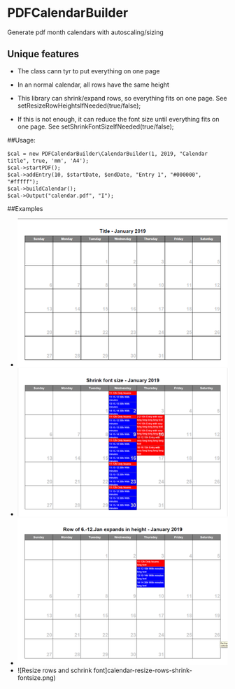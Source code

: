 # PDFCalendarBuilder
Generate pdf month calendars with autoscaling/sizing

## Unique features
- The class cann tyr to put everything on one page
- In an normal calendar, all rows have the same height
- This library can shrink/expand rows, so everything fits on one page.
See setResizeRowHeightsIfNeeded(true/false);

- If this is not enough, it can reduce the font size until everything fits on one page.
See setShrinkFontSizeIfNeeded(true/false);

##Usage:
```
$cal = new PDFCalendarBuilder\CalendarBuilder(1, 2019, "Calendar title", true, 'mm', 'A4');
$cal->startPDF();
$cal->addEntry(10, $startDate, $endDate, "Entry 1", "#000000", "#fffff");
$cal->buildCalendar();
$cal->Output("calendar.pdf", "I");
```

##Examples
- ![Empty calendar ](doc/img/calendar-empty.png)
- ![Box overflow in normal calendars](doc/img/calendar-overflow.png)
- ![Resize rows height](doc/img/calendar-resize-row2.png)
- ![Resize rows and schrink font]calendar-resize-rows-shrink-fontsize.png)


